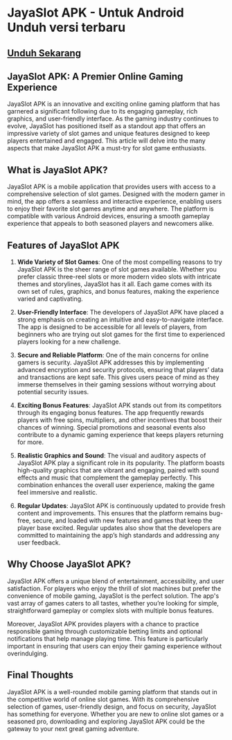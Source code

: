 # JayaSlot APK - Untuk Android Unduh versi terbaru

## [Unduh Sekarang](https://spoo.me/DElgre)

## **JayaSlot APK: A Premier Online Gaming Experience**

JayaSlot APK is an innovative and exciting online gaming platform that has garnered a significant following due to its engaging gameplay, rich graphics, and user-friendly interface. As the gaming industry continues to evolve, JayaSlot has positioned itself as a standout app that offers an impressive variety of slot games and unique features designed to keep players entertained and engaged. This article will delve into the many aspects that make JayaSlot APK a must-try for slot game enthusiasts.

## What is JayaSlot APK?

JayaSlot APK is a mobile application that provides users with access to a comprehensive selection of slot games. Designed with the modern gamer in mind, the app offers a seamless and interactive experience, enabling users to enjoy their favorite slot games anytime and anywhere. The platform is compatible with various Android devices, ensuring a smooth gameplay experience that appeals to both seasoned players and newcomers alike.

## Features of JayaSlot APK

1. **Wide Variety of Slot Games**: One of the most compelling reasons to try JayaSlot APK is the sheer range of slot games available. Whether you prefer classic three-reel slots or more modern video slots with intricate themes and storylines, JayaSlot has it all. Each game comes with its own set of rules, graphics, and bonus features, making the experience varied and captivating.

2. **User-Friendly Interface**: The developers of JayaSlot APK have placed a strong emphasis on creating an intuitive and easy-to-navigate interface. The app is designed to be accessible for all levels of players, from beginners who are trying out slot games for the first time to experienced players looking for a new challenge.

3. **Secure and Reliable Platform**: One of the main concerns for online gamers is security. JayaSlot APK addresses this by implementing advanced encryption and security protocols, ensuring that players’ data and transactions are kept safe. This gives users peace of mind as they immerse themselves in their gaming sessions without worrying about potential security issues.

4. **Exciting Bonus Features**: JayaSlot APK stands out from its competitors through its engaging bonus features. The app frequently rewards players with free spins, multipliers, and other incentives that boost their chances of winning. Special promotions and seasonal events also contribute to a dynamic gaming experience that keeps players returning for more.

5. **Realistic Graphics and Sound**: The visual and auditory aspects of JayaSlot APK play a significant role in its popularity. The platform boasts high-quality graphics that are vibrant and engaging, paired with sound effects and music that complement the gameplay perfectly. This combination enhances the overall user experience, making the game feel immersive and realistic.

6. **Regular Updates**: JayaSlot APK is continuously updated to provide fresh content and improvements. This ensures that the platform remains bug-free, secure, and loaded with new features and games that keep the player base excited. Regular updates also show that the developers are committed to maintaining the app’s high standards and addressing any user feedback.

## Why Choose JayaSlot APK?

JayaSlot APK offers a unique blend of entertainment, accessibility, and user satisfaction. For players who enjoy the thrill of slot machines but prefer the convenience of mobile gaming, JayaSlot is the perfect solution. The app's vast array of games caters to all tastes, whether you’re looking for simple, straightforward gameplay or complex slots with multiple bonus features.

Moreover, JayaSlot APK provides players with a chance to practice responsible gaming through customizable betting limits and optional notifications that help manage playing time. This feature is particularly important in ensuring that users can enjoy their gaming experience without overindulging.

## Final Thoughts

JayaSlot APK is a well-rounded mobile gaming platform that stands out in the competitive world of online slot games. With its comprehensive selection of games, user-friendly design, and focus on security, JayaSlot has something for everyone. Whether you are new to online slot games or a seasoned pro, downloading and exploring JayaSlot APK could be the gateway to your next great gaming adventure.
